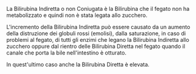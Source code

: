 La Bilirubina Indiretta o non Coniugata è la Bilirubina che il fegato non ha metabolizzato e quindi non è stata legata allo zucchero.

L'incremento della Bilirubina Indiretta può essere causato da un aumento della distruzione dei globuli rossi (emolisi), dalla saturazione, in caso di problemi al fegato, di tutti gli enzimi che legano la Bilirubina Indiretta allo zucchero oppure dal rientro delle Bilirubina Diretta nel fegato quando il canale che porta la bile nell'intestino è otturato. 

In quest'ultimo caso anche la Bilirubina Diretta è elevata.